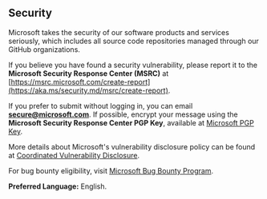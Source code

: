 ## Security  

Microsoft takes the security of our software products and services seriously, which includes all source code repositories managed through our GitHub organizations.  

If you believe you have found a security vulnerability, please report it to the **Microsoft Security Response Center (MSRC)** at [https://msrc.microsoft.com/create-report](https://aka.ms/security.md/msrc/create-report).  

If you prefer to submit without logging in, you can email **[secure@microsoft.com](mailto:secure@microsoft.com)**. If possible, encrypt your message using the **Microsoft Security Response Center PGP Key**, available at [Microsoft PGP Key](https://aka.ms/security.md/msrc/pgp).  

More details about Microsoft's vulnerability disclosure policy can be found at [Coordinated Vulnerability Disclosure](https://aka.ms/security.md/cvd).  

For bug bounty eligibility, visit [Microsoft Bug Bounty Program](https://aka.ms/security.md/msrc/bounty).  

**Preferred Language:** English.